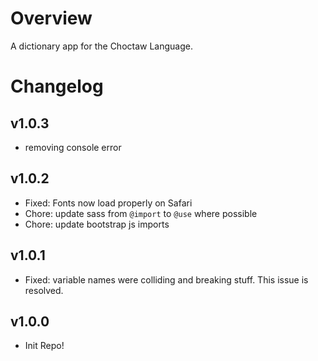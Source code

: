 # Overview

A dictionary app for the Choctaw Language.

# Changelog

## v1.0.3

-   removing console error

## v1.0.2

-   Fixed: Fonts now load properly on Safari
-   Chore: update sass from `@import` to `@use` where possible
-   Chore: update bootstrap js imports

## v1.0.1

-   Fixed: variable names were colliding and breaking stuff. This issue is resolved.

## v1.0.0

-   Init Repo!
